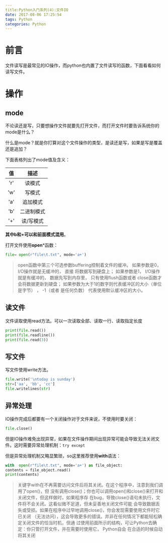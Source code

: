 ```yaml
---
title:Python入门系列(4):文件IO
date: 2017-08-06 17:25:54
tags: Python
categories: Python
---
```


# 前言

文件读写是最常见的IO操作，而python也内置了文件读写的函数，下面看看如何读写文件。

# 操作

## mode

不论读还是写，只要想操作文件就要先打开文件，而打开文件时要告诉系统你的mode是什么？

什么是mode？就是你打算对这个文件操作的类型，是读还是写，如果是写是覆盖还是追加？

下面表格列出了mode值及含义：

|  值   |  描述   |
| :--: | :---: |
| 'r'  |  读模式  |
| 'w'  |  写模式  |
| 'a'  | 追加模式  |
| 'b'  | 二进制模式 |
| '+'  | 读/写模式 |

**其中b和+可以和前面模式混用**。

打开文件使用**open***函数：

```python
file= open(r"file\t.txt", mode='a+')
```

>open函数中第三个可选参数buffering控制着⽂件的缓冲。 如果参数是0， I/O操作就是⽆缓冲的， 直接
>将数据写到硬盘上； 如果参数是1， I/O操作就是有缓冲的， 数据先写到内存⾥， 只有使⽤flush函数或者
>close函数才会将数据更新到硬盘； 如果参数为⼤于1的数字则代表缓冲区的⼤⼩（单位是字节） ， -1（或者
>是任何负数） 代表使⽤默认缓冲区的⼤⼩。 



## 读文件

文件读取使用read方法。可以一次读取全部、读取一行、读取指定长度

```python
print(file.read())
print(file.readline())
print(file.read(3))
```

## 写文件

写文件使用write方法。

```python
file.write('\ntoday is sunday')
str=['aa', 'bb', 'cc']
file.writelines(str)
```

## 异常处理

IO操作完成后都要有一个关闭操作对于文件来说，不使用时要关闭：

```python
file.close()
```

但是IO操作难免出现异常，如果在文件操作期间出现异常可能会导致无法关闭文件。这时需要异常处理机制：`try except`

但是异常处理机制又略显繁琐，so这里推荐使用**with**语法：

```python
with  open(r"file\t.txt", mode='a+') as file_object:
contents = file_object.read()
print(contents)
```

> 关键字with在不再需要访问文件后将其关闭。在这个程序中，注意到我们调用了open()，但
> 没有调用close()；你也可以调用open()和close()来打开和关闭文件，但这样做时，如果程序存
> 在bug，导致close()语句未执行，文件将不会关闭。这看似微不足道，但未妥善地关闭文件可能
> 会导致数据丢失或受损。如果在程序中过早地调用close()，你会发现需要使用文件时它已关闭
> （无法访问），这会导致更多的错误。并非在任何情况下都能轻松确定关闭文件的恰当时机，但通
> 过使用前面所示的结构，可让Python去确定：你只管打开文件，并在需要时使用它， Python自会
> 在合适的时候自动将其关闭 